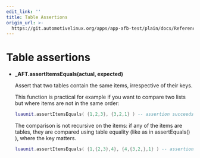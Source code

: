 ```yaml
---
edit_link: ''
title: Table Assertions
origin_url: >-
  https://git.automotivelinux.org/apps/app-afb-test/plain/docs/Reference/LuaUnitAssertionFunctions/6_TableAssertions.md?h=guppy
---
```


<!-- WARNING: This file is generated by fetch_docs.js using /home/boron/Documents/AGL/docs-webtemplate/site/_data/tocs/apis_services/guppy/app-afb-test-developer-guides-api-services-book.yml -->

# Table assertions

* **_AFT.assertItemsEquals(actual, expected)**

    Assert that two tables contain the same items, irrespective of their keys.

    This function is practical for example if you want to compare two lists but
    where items are not in the same order:

    ```lua
    luaunit.assertItemsEquals( {1,2,3}, {3,2,1} ) -- assertion succeeds
    ```
    The comparison is not recursive on the items: if any of the items are tables,
    they are compared using table equality (like as in assertEquals() ), where the
    key matters.

    ```lua
    luaunit.assertItemsEquals( {1,{2,3},4}, {4,{3,2,},1} ) -- assertion fails because {2,3} ~= {3,2}
    ```